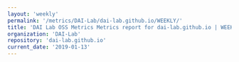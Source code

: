 ```yaml
---
layout: 'weekly'
permalink: '/metrics/DAI-Lab/dai-lab.github.io/WEEKLY/'
title: 'DAI Lab OSS Metrics Metrics report for dai-lab.github.io | WEEKLY-REPORT-2019-01-13'
organization: 'DAI-Lab'
repository: 'dai-lab.github.io'
current_date: '2019-01-13'
---
```

